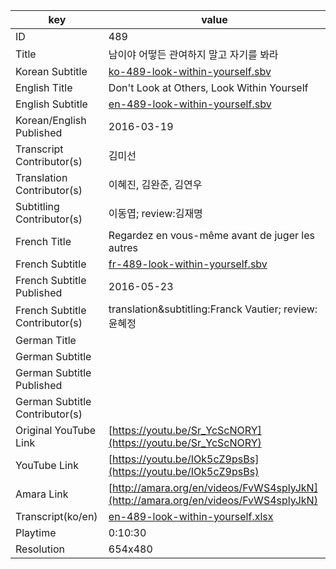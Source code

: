 |  key  |  value  |
|-------|---------|
| ID            | 489 |
| Title         | 남이야 어떻든 관여하지 말고 자기를 봐라 |
| Korean Subtitle | [ko-489-look-within-yourself.sbv](https://github.com/jungtosociety/dharma-qna/raw/master/sub/489/ko-489-look-within-yourself.sbv) |
| English Title | Don't Look at Others, Look Within Yourself |
| English Subtitle | [en-489-look-within-yourself.sbv](https://github.com/jungtosociety/dharma-qna/raw/master/sub/489/en-489-look-within-yourself.sbv) |
| Korean/English Published     | 2016-03-19 |
| Transcript Contributor(s)   | 김미선 |
| Translation Contributor(s)   | 이혜진, 김완준, 김연우 |
| Subtitling Contributor(s)   | 이동엽; review:김재명 |
| French Title | Regardez en vous-même avant de juger les autres |
| French Subtitle | [fr-489-look-within-yourself.sbv](https://github.com/jungtosociety/dharma-qna/raw/master/sub/489/fr-489-look-within-yourself.sbv) |
| French Subtitle Published | 2016-05-23 |
| French Subtitle Contributor(s) | translation&subtitling:Franck Vautier; review:윤혜정 |
| German Title |  |
| German Subtitle |  |
| German Subtitle Published |  |
| German Subtitle Contributor(s) |  |
| Original YouTube Link  | [https://youtu.be/Sr_YcScNORY](https://youtu.be/Sr_YcScNORY) |
| YouTube Link  | [https://youtu.be/IOk5cZ9psBs](https://youtu.be/IOk5cZ9psBs) |
| Amara Link    | [http://amara.org/en/videos/FvWS4splyJkN](http://amara.org/en/videos/FvWS4splyJkN) |
| Transcript(ko/en) | [en-489-look-within-yourself.xlsx](https://github.com/jungtosociety/dharma-qna/raw/master/sub/489/en-489-look-within-yourself.xlsx) |
| Playtime | 0:10:30 |
| Resolution | 654x480|
